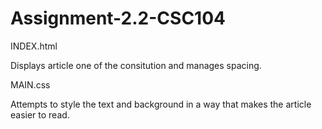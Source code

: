 # Assignment-2.2-CSC104


INDEX.html

Displays article one of the consitution and manages spacing.



MAIN.css

Attempts to style the text and background in a way that makes the article easier to read.
